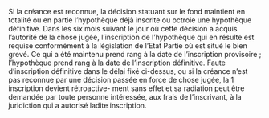 Si la créance est reconnue, la décision statuant sur le fond maintient en totalité ou
en partie l’hypothèque déjà inscrite ou octroie une hypothèque définitive.
Dans les six mois suivant le jour où cette décision a acquis l’autorité de la
chose jugée, l’inscription de l’hypothèque qui en résulte est requise
conformément à la législation de l’Etat Partie où est situé le bien grevé. Ce
qui a été maintenu prend rang à la date de l’inscription provisoire ;
l’hypothèque prend rang à la date de l’inscription définitive.
Faute d’inscription définitive dans le délai fixé ci-dessus, ou si la créance
n’est pas reconnue par une décision passée en force de chose jugée, la 1
inscription devient rétroactive- ment sans effet et sa radiation peut être
demandée par toute personne intéressée, aux frais de l’inscrivant, à la
juridiction qui a autorisé ladite inscription.